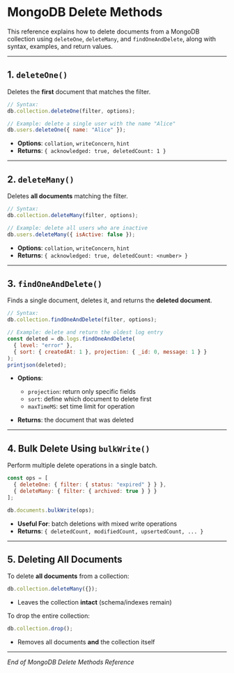 # MongoDB Delete Methods

This reference explains how to delete documents from a MongoDB collection using `deleteOne`, `deleteMany`, and `findOneAndDelete`, along with syntax, examples, and return values.

---

## 1. `deleteOne()`

Deletes the **first** document that matches the filter.

```js
// Syntax:
db.collection.deleteOne(filter, options);

// Example: delete a single user with the name "Alice"
db.users.deleteOne({ name: "Alice" });
```

* **Options**: `collation`, `writeConcern`, `hint`
* **Returns**: `{ acknowledged: true, deletedCount: 1 }`

---

## 2. `deleteMany()`

Deletes **all documents** matching the filter.

```js
// Syntax:
db.collection.deleteMany(filter, options);

// Example: delete all users who are inactive
db.users.deleteMany({ isActive: false });
```

* **Options**: `collation`, `writeConcern`, `hint`
* **Returns**: `{ acknowledged: true, deletedCount: <number> }`

---

## 3. `findOneAndDelete()`

Finds a single document, deletes it, and returns the **deleted document**.

```js
// Syntax:
db.collection.findOneAndDelete(filter, options);

// Example: delete and return the oldest log entry
const deleted = db.logs.findOneAndDelete(
  { level: "error" },
  { sort: { createdAt: 1 }, projection: { _id: 0, message: 1 } }
);
printjson(deleted);
```

* **Options**:

  * `projection`: return only specific fields
  * `sort`: define which document to delete first
  * `maxTimeMS`: set time limit for operation
* **Returns**: the document that was deleted

---

## 4. Bulk Delete Using `bulkWrite()`

Perform multiple delete operations in a single batch.

```js
const ops = [
  { deleteOne: { filter: { status: "expired" } } },
  { deleteMany: { filter: { archived: true } } }
];

db.documents.bulkWrite(ops);
```

* **Useful For**: batch deletions with mixed write operations
* **Returns**: `{ deletedCount, modifiedCount, upsertedCount, ... }`

---

## 5. Deleting All Documents

To delete **all documents** from a collection:

```js
db.collection.deleteMany({});
```

* Leaves the collection **intact** (schema/indexes remain)

To drop the entire collection:

```js
db.collection.drop();
```

* Removes all documents **and** the collection itself

---

*End of MongoDB Delete Methods Reference*
